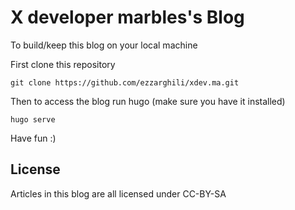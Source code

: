 # X developer marbles's Blog

To build/keep this blog on your local machine

First clone this repository 

```
git clone https://github.com/ezzarghili/xdev.ma.git
```

Then to access the blog run hugo (make sure you have it installed)

```
hugo serve
```

Have fun :)

## License
Articles in this blog are all licensed under CC-BY-SA